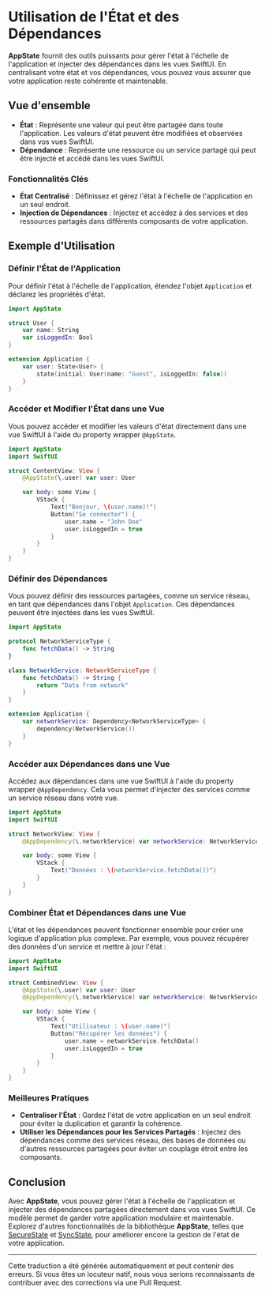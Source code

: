 # Utilisation de l'État et des Dépendances

**AppState** fournit des outils puissants pour gérer l'état à l'échelle de l'application et injecter des dépendances dans les vues SwiftUI. En centralisant votre état et vos dépendances, vous pouvez vous assurer que votre application reste cohérente et maintenable.

## Vue d'ensemble

- **État** : Représente une valeur qui peut être partagée dans toute l'application. Les valeurs d'état peuvent être modifiées et observées dans vos vues SwiftUI.
- **Dépendance** : Représente une ressource ou un service partagé qui peut être injecté et accédé dans les vues SwiftUI.

### Fonctionnalités Clés

- **État Centralisé** : Définissez et gérez l'état à l'échelle de l'application en un seul endroit.
- **Injection de Dépendances** : Injectez et accédez à des services et des ressources partagés dans différents composants de votre application.

## Exemple d'Utilisation

### Définir l'État de l'Application

Pour définir l'état à l'échelle de l'application, étendez l'objet `Application` et déclarez les propriétés d'état.

```swift
import AppState

struct User {
    var name: String
    var isLoggedIn: Bool
}

extension Application {
    var user: State<User> {
        state(initial: User(name: "Guest", isLoggedIn: false))
    }
}
```

### Accéder et Modifier l'État dans une Vue

Vous pouvez accéder et modifier les valeurs d'état directement dans une vue SwiftUI à l'aide du property wrapper `@AppState`.

```swift
import AppState
import SwiftUI

struct ContentView: View {
    @AppState(\.user) var user: User

    var body: some View {
        VStack {
            Text("Bonjour, \(user.name)!")
            Button("Se connecter") {
                user.name = "John Doe"
                user.isLoggedIn = true
            }
        }
    }
}
```

### Définir des Dépendances

Vous pouvez définir des ressources partagées, comme un service réseau, en tant que dépendances dans l'objet `Application`. Ces dépendances peuvent être injectées dans les vues SwiftUI.

```swift
import AppState

protocol NetworkServiceType {
    func fetchData() -> String
}

class NetworkService: NetworkServiceType {
    func fetchData() -> String {
        return "Data from network"
    }
}

extension Application {
    var networkService: Dependency<NetworkServiceType> {
        dependency(NetworkService())
    }
}
```

### Accéder aux Dépendances dans une Vue

Accédez aux dépendances dans une vue SwiftUI à l'aide du property wrapper `@AppDependency`. Cela vous permet d'injecter des services comme un service réseau dans votre vue.

```swift
import AppState
import SwiftUI

struct NetworkView: View {
    @AppDependency(\.networkService) var networkService: NetworkServiceType

    var body: some View {
        VStack {
            Text("Données : \(networkService.fetchData())")
        }
    }
}
```

### Combiner État et Dépendances dans une Vue

L'état et les dépendances peuvent fonctionner ensemble pour créer une logique d'application plus complexe. Par exemple, vous pouvez récupérer des données d'un service et mettre à jour l'état :

```swift
import AppState
import SwiftUI

struct CombinedView: View {
    @AppState(\.user) var user: User
    @AppDependency(\.networkService) var networkService: NetworkServiceType

    var body: some View {
        VStack {
            Text("Utilisateur : \(user.name)")
            Button("Récupérer les données") {
                user.name = networkService.fetchData()
                user.isLoggedIn = true
            }
        }
    }
}
```

### Meilleures Pratiques

- **Centraliser l'État** : Gardez l'état de votre application en un seul endroit pour éviter la duplication et garantir la cohérence.
- **Utiliser les Dépendances pour les Services Partagés** : Injectez des dépendances comme des services réseau, des bases de données ou d'autres ressources partagées pour éviter un couplage étroit entre les composants.

## Conclusion

Avec **AppState**, vous pouvez gérer l'état à l'échelle de l'application et injecter des dépendances partagées directement dans vos vues SwiftUI. Ce modèle permet de garder votre application modulaire et maintenable. Explorez d'autres fonctionnalités de la bibliothèque **AppState**, telles que [SecureState](usage-securestate.md) et [SyncState](usage-syncstate.md), pour améliorer encore la gestion de l'état de votre application.

---
Cette traduction a été générée automatiquement et peut contenir des erreurs. Si vous êtes un locuteur natif, nous vous serions reconnaissants de contribuer avec des corrections via une Pull Request.
